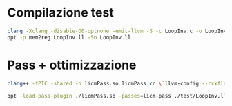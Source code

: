 # Compilazione test

```bash
clang -Xclang -disable-O0-optnone -emit-llvm -S -c LoopInv.c -o LoopInv.ll
opt -p mem2reg LoopInv.ll -So LoopInv.ll
```


# Pass + ottimizzazione

```bash
clang++ -fPIC -shared -o licmPass.so licmPass.cc \`llvm-config --cxxflags --ldflags --libs core` -std=c++17
```
```bash
opt -load-pass-plugin ./licmPass.so -passes=licm-pass ./test/LoopInv.ll -o FINE.ll
```
